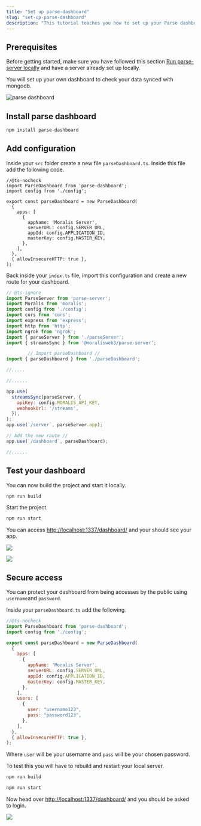 ```yaml
---
title: "Set up parse-dashboard"
slug: "set-up-parse-dashboard"
description: "This tutorial teaches you how to set up your Parse dashboard."
---
```


## Prerequisites

Before getting started, make sure you have followed this section [Run parse-server locally](https://docs.moralis.io/docs/run-parse-server-locally) and have a server already set up locally.

You will set up your own dashboard to check your data synced with mongodb.

![parse dashboard](/img/content/834e9ba-Screenshot_2022-11-29_at_13.58.37.jpg)

## Install parse dashboard

```bash npm2yarn
npm install parse-dashboard
```

## Add configuration

Inside your `src` folder create a new file `parseDashboard.ts`. Inside this file add the following code.

```Text src/parseDashboard.ts
//@ts-nocheck
import ParseDashboard from 'parse-dashboard';
import config from './config';

export const parseDashboard = new ParseDashboard(
  {
    apps: [
      {
        appName: 'Moralis Server',
        serverURL: config.SERVER_URL,
        appId: config.APPLICATION_ID,
        masterKey: config.MASTER_KEY,
      },
    ],
  },
  { allowInsecureHTTP: true },
);
```

Back inside your `index.ts` file, import this configuration and create a new route for your dashboard.

```javascript src/index.ts
// @ts-ignore
import ParseServer from 'parse-server';
import Moralis from 'moralis';
import config from './config';
import cors from 'cors';
import express from 'express';
import http from 'http';
import ngrok from 'ngrok';
import { parseServer } from './parseServer';
import { streamsSync } from '@moralisweb3/parse-server';

        // Import parseDashboard // 
import { parseDashboard } from './parseDashboard';

//.....
```

```javascript src/index.ts
//......

app.use(
  streamsSync(parseServer, {
    apiKey: config.MORALIS_API_KEY,
    webhookUrl: '/streams',
  }),
);
app.use(`/server`, parseServer.app);

// Add the new route // 
app.use(`/dashboard`, parseDashboard);

//......
```



## Test your dashboard

You can now build the project and start it locally.

```bash npm2yarn
npm run build
```

Start the project.

```bash npm2yarn
npm run start
```

You can access <http://localhost:1337/dashboard/> and your should see your app.

![](/img/content/d03235c-image.png)

![](/img/content/2ecc8d4-image.png)

## Secure access

You can protect your dashboard from being accesses by the public using `username`and `password`.

Inside your `parseDashboard.ts` add the following.

```javascript src/parseDashboard.ts
//@ts-nocheck
import ParseDashboard from 'parse-dashboard';
import config from './config';

export const parseDashboard = new ParseDashboard(
  {
    apps: [
      {
        appName: 'Moralis Server',
        serverURL: config.SERVER_URL,
        appId: config.APPLICATION_ID,
        masterKey: config.MASTER_KEY,
      },
    ],
    users: [
      {
        user: "username123",
        pass: "password123",
      },
    ],
  },
  { allowInsecureHTTP: true },
);

```

Where `user` will be your username and `pass` will be your chosen password.

To test this you will have to rebuild and restart your local server.

```bash npm2yarn
npm run build
```

```bash npm2yarn
npm run start
```

Now head over <http://localhost:1337/dashboard/> and you should be asked to login.

![](/img/content/6f65c0b-image.png)